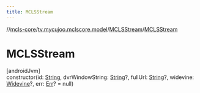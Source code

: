 ```yaml
---
title: MCLSStream
---
```

//[mcls-core](../../../index.html)/[tv.mycujoo.mclscore.model](../index.html)/[MCLSStream](index.html)/[MCLSStream](-m-c-l-s-stream.html)



# MCLSStream



[androidJvm]\
constructor(id: [String](https://kotlinlang.org/api/latest/jvm/stdlib/kotlin/-string/index.html), dvrWindowString: [String](https://kotlinlang.org/api/latest/jvm/stdlib/kotlin/-string/index.html)?, fullUrl: [String](https://kotlinlang.org/api/latest/jvm/stdlib/kotlin/-string/index.html)?, widevine: [Widevine](../-widevine/index.html)?, err: [Err](../-err/index.html)? = null)




